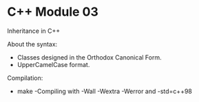 # C++ Module 03

Inheritance in C++

About the syntax:
- Classes designed in the Orthodox Canonical Form.
- UpperCamelCase format.

Compilation:
- make
-Compiling with -Wall -Wextra -Werror and -std=c++98

